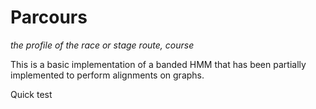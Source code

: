 # Parcours
*the profile of the race or stage route, course*

This is a basic implementation of a banded HMM that has been partially implemented 
to perform alignments on graphs. 


Quick test
